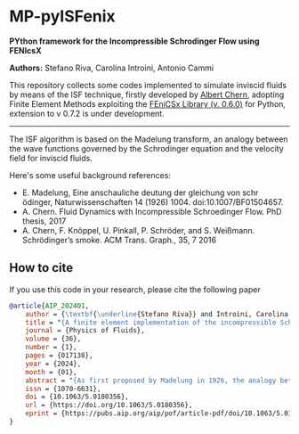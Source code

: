 # MP-pyISFenix

**PYthon framework for the Incompressible Schrodinger Flow using FENIcsX**

**Authors:** Stefano Riva, Carolina Introini, Antonio Cammi

This repository collects some codes implemented to simulate inviscid fluids by means of the ISF technique, firstly developed by [Albert Chern](https://cseweb.ucsd.edu/~alchern/), adopting Finite Element Methods exploiting the [FEniCSx Library (v. 0.6.0)](https://fenicsproject.org/) for Python, extension to v 0.7.2 is under development.

--------------------------------

The ISF algorithm is based on the Madelung transform, an analogy between the wave functions governed by the Schrodinger equation and the velocity field for inviscid fluids.

Here's some useful background references:
- E. Madelung, Eine anschauliche deutung der gleichung von schr ̈odinger, Naturwissenschaften 14 (1926) 1004. doi:10.1007/BF01504657.
- A. Chern. Fluid Dynamics with Incompressible Schroedinger Flow. PhD thesis, 2017
- A. Chern, F. Knöppel, U. Pinkall, P. Schröder, and S. Weißmann. Schrödinger’s smoke. ACM Trans. Graph., 35, 7 2016


## How to cite
If you use this code in your research, please cite the following paper

```bibtex
@article{AIP_202401,
    author = {\textbf{\underline{Stefano Riva}} and Introini, Carolina and Cammi, Antonio},
    title = "{A finite element implementation of the incompressible Schrödinger flow method}",
    journal = {Physics of Fluids},
    volume = {36},
    number = {1},
    pages = {017138},
    year = {2024},
    month = {01},
    abstract = "{As first proposed by Madelung in 1926, the analogy between quantum mechanics and hydrodynamics has been known for a long time; however, its potentialities and the possibility of using the characteristic equations of quantum mechanics to simulate the behavior of inviscid fluids have not been thoroughly investigated in the past. In this methodology, the incompressible Euler equations are thus substituted by the Schrödinger equation, turning a quasi-linear Partial Differential Equation into a linear one, an algorithm known in the literature as Incompressible Schrödinger Flow. Previous works on the subject used the Fast Fourier Transform method to solve this problem, obtaining promising results, especially in predicting vortex dynamics; this paper aims to implement this novel approach into a Finite Element framework to find a more general formulation better suited for future application on complex geometries and on test cases closer to real-world applications. Simple case studies are presented in this work to analyze the potentialities of this method: the results obtained confirm that this method could potentially have some advantages over traditional Computational Fluid Dynamics method, especially for what concerns computational savings related to the required time discretization, whilst also introducing new aspects of the algorithm, mainly related to boundary conditions, not addressed in previous works.}",
    issn = {1070-6631},
    doi = {10.1063/5.0180356},
    url = {https://doi.org/10.1063/5.0180356},
    eprint = {https://pubs.aip.org/aip/pof/article-pdf/doi/10.1063/5.0180356/18930833/017138\_1\_5.0180356.pdf},
}
```